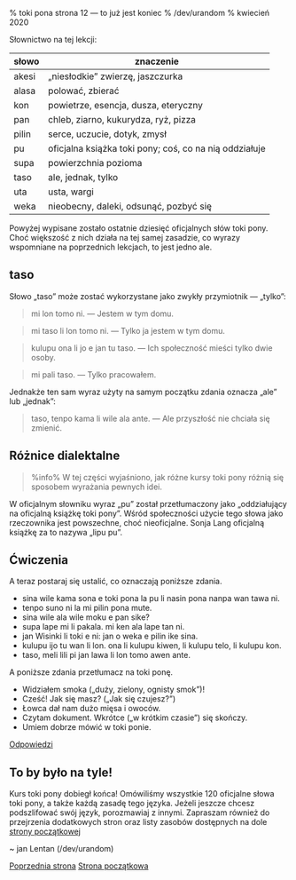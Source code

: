 % toki pona strona 12 — to już jest koniec
% /dev/urandom
% kwiecień 2020

Słownictwo na tej lekcji:

| słowo | znaczenie |
|----|----|
| akesi | „niesłodkie” zwierzę, jaszczurka |
| alasa | polować, zbierać |
| kon | powietrze, esencja, dusza, eteryczny |
| pan | chleb, ziarno, kukurydza, ryż, pizza |
| pilin | serce, uczucie, dotyk, zmysł |
| pu | oficjalna książka toki pony; coś, co na nią oddziałuje |
| supa | powierzchnia pozioma |
| taso | ale, jednak, tylko |
| uta | usta, wargi |
| weka | nieobecny, daleki, odsunąć, pozbyć się |

Powyżej wypisane zostało ostatnie dziesięć oficjalnych słów toki pony. Choć większość 
z nich działa na tej samej zasadzie, co wyrazy wspomniane na poprzednich lekcjach,
to jest jedno ale.

## taso

Słowo „taso” może zostać wykorzystane jako zwykły przymiotnik — „tylko”:

> mi lon tomo ni. — Jestem w tym domu.

> mi taso li lon tomo ni. — Tylko ja jestem w tym domu.

> kulupu ona li jo e jan tu taso. — Ich społeczność mieści tylko dwie osoby.

> mi pali taso. — Tylko pracowałem.

Jednakże ten sam wyraz użyty na samym początku zdania oznacza „ale” lub „jednak”:

> taso, tenpo kama li wile ala ante. — Ale przyszłość nie chciała się zmienić.

## Różnice dialektalne

> %info%
> W tej części wyjaśniono, jak różne kursy toki pony różnią się
> sposobem wyrażania pewnych idei.

W oficjalnym słowniku wyraz „pu” został przetłumaczony jako „oddziałujący na oficjalną
książkę toki pony”. Wśród społeczności użycie tego słowa jako rzeczownika jest
powszechne, choć nieoficjalne. Sonja Lang oficjalną książkę za to nazywa „lipu pu”.

## Ćwiczenia

A teraz postaraj się ustalić, co oznaczają poniższe zdania.

* sina wile kama sona e toki pona la pu li nasin pona nanpa wan tawa ni.
* tenpo suno ni la mi pilin pona mute.
* sina wile ala wile moku e pan sike?
* supa lape mi li pakala. mi ken ala lape tan ni.
* jan Wisinki li toki e ni: jan o weka e pilin ike sina.
* kulupu ijo tu wan li lon. ona li kulupu kiwen, li kulupu telo, li kulupu kon.
* taso, meli lili pi jan lawa li lon tomo awen ante.

A poniższe zdania przetłumacz na toki ponę.

* Widziałem smoka („duży, zielony, ognisty smok”)!
* Cześć! Jak się masz? („Jak się czujesz?”)
* Łowca dał nam dużo mięsa i owoców.
* Czytam dokument. Wkrótce („w krótkim czasie”) się skończy.
* Umiem dobrze mówić w toki ponie.

[Odpowiedzi](pl_answers.html#p12)

## To by było na tyle!

Kurs toki pony dobiegł końca! Omówiliśmy wszystkie 120 oficjalne słowa toki pony,
a także każdą zasadę tego języka. Jeżeli jeszcze chcesz podszlifować swój język,
porozmawiaj z innymi. Zapraszam również do przejrzenia dodatkowych stron oraz
listy zasobów dostępnych na dole [strony początkowej](pl_index.html)

~ jan Lentan (/dev/urandom)

[Poprzednia strona](pl_11.html) [Strona początkowa](pl_index.html)
